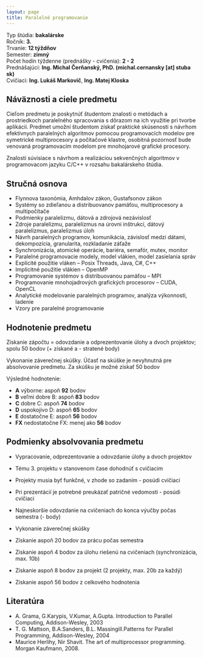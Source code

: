 ```yaml
---
layout: page
title: Paralelné programovanie
---
```


Typ štúdia: **bakalárske**  
Ročník: **3.**  
Trvanie: **12 týždňov**  
Semester: **zimný**  
Počet hodín týždenne (prednášky - cvičenia): **2 - 2**  
Prednášajúci: **Ing. Michal Čerňanský, PhD. (michal.cernansky [at] stuba sk)**  
Cvičiaci: **Ing. Lukáš Markovič**, **Ing. Matej Kloska**  

## Náväznosti a ciele predmetu
Cieľom predmetu je poskytnúť študentom znalosti o metódach a prostriedkoch paralelného spracovania s dôrazom na ich využitie pri tvorbe aplikácií. Predmet umožní študentom získať praktické skúsenosti s návrhom efektívnych paralelných algoritmov pomocou programovacích modelov pre symetrické multiprocesory a počítačové klastre, osobitná pozornosť bude venovaná programovacím modelom pre mnohojarové grafické procesory.

Znalosti súvisiace s návrhom a realizáciou sekvenčných algoritmov v programovacom jazyku C/C++ v rozsahu bakalárskeho štúdia.

## Stručná osnova
- Flynnova taxonómia, Amhdalov zákon, Gustafsonov zákon
- Systémy so zdieľanou a distribuovanov pamäťou, multiprocesory a multipočítače
- Podmienky paralelizmu, dátová a zdrojová nezávislosť
- Zdroje paralelizmu, paralelizmus na úrovni inštrukcí, dátový paralelizmus, paralelizmus úloh
- Návrh paralelných programov, komunikácia, závislosť medzi dátami, dekompozícia, granularita, rozkladanie záťaže
- Synchronizácia, atomické operácie, bariéra, semafór, mutex, monitor
- Paralelné programovacie modely, model vlákien, model zasielania správ
- Explicité použitie vláken – Posix Threads, Java, C#, C++
- Implicitné použitie vlákien – OpenMP
- Programovanie systémov s distribuovanou pamäťou – MPI
- Programovanie mnohojadrových grafických procesorov – CUDA, OpenCL
- Analytické modelovanie paralelných programov, analýza výkonnosti, ladenie
- Vzory pre paralelné programovanie

## Hodnotenie predmetu
Získanie zápočtu = odovzdanie a odprezentovanie úlohy a dvoch projektov; spolu 50 bodov (+ získané a - stratené body)

Vykonanie záverečnej skúšky. Účasť na skúške je nevyhnutná pre absolvovanie predmetu. Za skúšku je možné získať 50 bodov

Výsledné hodnotenie:

- **A** výborne: aspoň **92** bodov  
- **B** veľmi dobre B: aspoň **83** bodov  
- **C** dobre C: aspoň **74** bodov  
- **D** uspokojivo D: aspoň **65** bodov  
- **E** dostatočne E: aspoň **56** bodov    
- **FX** nedostatočne FX: menej ako **56** bodov  

## Podmienky absolvovania predmetu
- Vypracovanie, odprezentovanie a odovzdanie úlohy a dvoch projektov
- Tému 3. projektu v stanovenom čase dohodnúť s cvičiacim
- Projekty musia byť funkčné, v zhode so zadaním - posúdi cvičiaci
- Pri prezentácií je potrebné preukázať patričné vedomosti - posúdi cvičiaci
- Najneskoršie odovzdanie na cvičeniach do konca výučby počas semestra (- body)
- Vykonanie záverečnej skúšky

- Získanie aspoň 20 bodov za prácu počas semestra
- Získanie aspoň 4 bodov za úlohu riešenú na cvičeniach (synchronizácia, max. 10b)
- Získanie aspoň 8 bodov za projekt (2 projekty, max. 20b za každý)
- Získanie aspoň 56 bodov z celkového hodnotenia

## Literatúra
- A. Grama, G.Karypis, V.Kumar, A.Gupta. Introduction to Parallel Computing, Addison-Wesley, 2003  
- T. G. Mattson, B.A.Sanders, B.L. Massingill.Patterns for Parallel Programming, Addison-Wesley, 2004  
- Maurice Herlihy, Nir Shavit. The art of multiprocessor programming. Morgan Kaufmann, 2008.  
